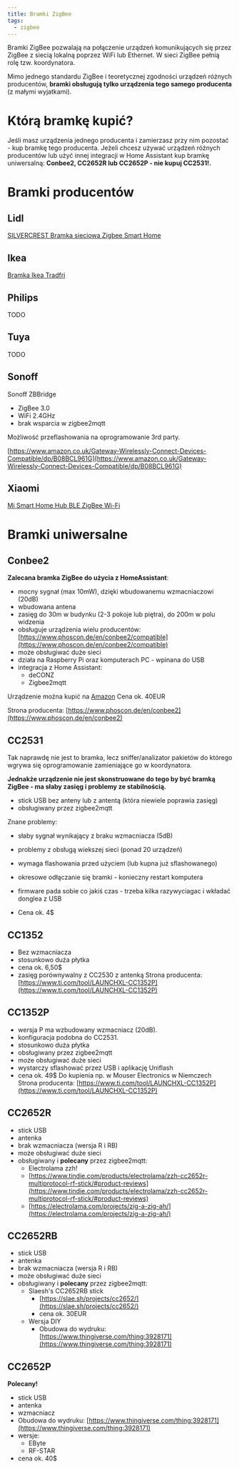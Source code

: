 ```yaml
---
title: Bramki ZigBee
tags:
  - zigbee
---
```


Bramki ZigBee pozwalają na połączenie urządzeń komunikujących się przez ZigBee z siecią lokalną poprzez WiFi lub Ethernet. W sieci ZigBee pełnią rolę tzw. koordynatora.

Mimo jednego standardu ZigBee i teoretycznej zgodności urządzeń różnych producentów, **bramki obsługują tylko urządzenia tego samego producenta** (z małymi wyjatkami).

# Którą bramkę kupić?

Jeśli masz urządzenia jednego producenta i zamierzasz przy nim pozostać - kup bramkę tego producenta.
Jeżeli chcesz używać urządzeń różnych producentów lub użyć innej integracji w Home Assistant kup bramkę uniwersalną: **Conbee2, CC2652R lub CC2652P - nie kupuj CC2531!.**

# Bramki producentów

## Lidl

[SILVERCREST Bramka sieciowa Zigbee Smart Home](../producenci/Lidl/SILVERCREST-Bramka-sieciowa-Zigbee-Smart-Home)

## Ikea

[Bramka Ikea Tradfri](../producenci/Ikea/Bramka-Ikea-Tradfri)

## Philips

TODO

## Tuya

TODO

## Sonoff

Sonoff ZBBridge

- ZigBee 3.0
- WiFi 2.4GHz
- brak wsparcia w zigbee2mqtt

Możliwość przeflashowania na oprogramowanie 3rd party.

[https://www.amazon.co.uk/Gateway-Wirelessly-Connect-Devices-Compatible/dp/B08BCL961G](https://www.amazon.co.uk/Gateway-Wirelessly-Connect-Devices-Compatible/dp/B08BCL961G)

## Xiaomi

[Mi Smart Home Hub BLE ZigBee Wi-Fi](../producenci/Xiaomi/Mi-Smart-Home-Hub-BLE-ZigBee-WiFi)

# Bramki uniwersalne

## Conbee2

**Zalecana bramka ZigBee do użycia z HomeAssistant**:

- mocny sygnał (max 10mW), dzięki wbudowanemu wzmacniaczowi (20dB)
- wbudowana antena
- zasięg do 30m w budynku (2-3 pokoje lub piętra), do 200m w polu widzenia
- obsługuje urządzenia wielu producentów: [https://www.phoscon.de/en/conbee2/compatible](https://www.phoscon.de/en/conbee2/compatible)
- może obsługiwać duże sieci
- działa na Raspberry Pi oraz komputerach PC - wpinana do USB
- integracja z Home Assistant:
  - deCONZ
  - Zigbee2mqtt

Urządzenie można kupić na [Amazon](https://www.phoscon.de/en/conbee2?buy=1#buy)
Cena ok. 40EUR

Strona producenta: [https://www.phoscon.de/en/conbee2](https://www.phoscon.de/en/conbee2)

## CC2531

Tak naprawdę nie jest to bramka, lecz sniffer/analizator pakietów do którego wgrywa się oprogramowanie zamieniające go w koordynatora.

**Jednakże urządzenie nie jest skonstruowane do tego by być bramką ZigBee - ma słaby zasięg i problemy ze stabilnością.**

- stick USB bez anteny lub z antentą (która niewiele poprawia zasięg)
- obsługiwany przez zigbee2mqtt

Znane problemy:

- słaby sygnał wynikający z braku wzmacniacza (5dB)
- problemy z obsługą wiekszej sieci (ponad 20 urządzeń)
- wymaga flashowania przed użyciem (lub kupna już sflashowanego)
- okresowe odłączanie się bramki - konieczny restart komputera
- firmware pada sobie co jakiś czas - trzeba kilka razywyciagac i wkładać donglea z USB

- Cena ok. 4$

## CC1352

- Bez wzmacniacza
- stosunkowo duża płytka
- cena ok. 6,50$
- zasięg porównywalny z CC2530 z antenką
  Strona producenta: [https://www.ti.com/tool/LAUNCHXL-CC1352P](https://www.ti.com/tool/LAUNCHXL-CC1352P)

## CC1352P

- wersja P ma wzbudowany wzmacniacz (20dB).
- konfiguracja podobna do CC2531.
- stosunkowo duża płytka
- obsługiwany przez zigbee2mqtt
- może obsługiwać duże sieci
- wystarczy sflashować przez USB i aplikację Uniflash
- cena ok. 49$
  Do kupienia np. w Mouser Electronics w Niemczech
  Strona producenta: [https://www.ti.com/tool/LAUNCHXL-CC1352P](https://www.ti.com/tool/LAUNCHXL-CC1352P)

## CC2652R

- stick USB
- antenka
- brak wzmacniacza (wersja R i RB)
- może obsługiwać duże sieci
- obsługiwany i **polecany** przez zigbee2mqtt:
  - Electrolama zzh!
  - [https://www.tindie.com/products/electrolama/zzh-cc2652r-multiprotocol-rf-stick/#product-reviews](https://www.tindie.com/products/electrolama/zzh-cc2652r-multiprotocol-rf-stick/#product-reviews)
  - [https://electrolama.com/projects/zig-a-zig-ah/](https://electrolama.com/projects/zig-a-zig-ah/)

## CC2652RB

- stick USB
- antenka
- brak wzmacniacza (wersja R i RB)
- może obsługiwać duże sieci
- obsługiwany i **polecany** przez zigbee2mqtt:
  - Slaesh's CC2652RB stick
    - [https://slae.sh/projects/cc2652/](https://slae.sh/projects/cc2652/)
    - cena ok. 30EUR
  - Wersja DIY
    - Obudowa do wydruku: [https://www.thingiverse.com/thing:3928171](https://www.thingiverse.com/thing:3928171)

## CC2652P

**Polecany!**

- stick USB
- antenka
- wzmacniacz
- Obudowa do wydruku: [https://www.thingiverse.com/thing:3928171](https://www.thingiverse.com/thing:3928171)
- wersje:
  - EByte
  - RF-STAR
- cena ok. 40$
